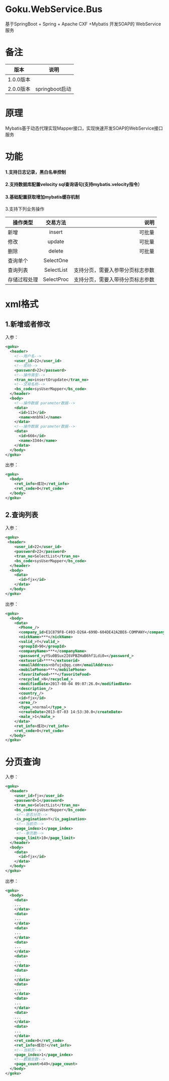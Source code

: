 # Goku.WebService.Bus
基于SpringBoot + Spring +  Apache CXF +Mybatis 开发SOAP的 WebService 服务

# 备注</br>
| **版本** |  **说明**| 
| ------   |:------:|
| 1.0.0版本| |
| 2.0.0版本|springboot启动|

# 原理
Mybatis基于动态代理实现Mapper接口，实现快速开发SOAP的WebService接口服务

# 功能

#### 1.支持日志记录，黑白名单控制</br>
#### 2.支持数据库配置velocity sql查询语句(支持mybatis.velocity指令）</br>
#### 3.基础配置获取增加mybatis缓存机制</br>

3.支持下列业务操作

| 操作类型|交易方法|说明|
| ------------- |:-------------:| -------------:|
|新增|insert|可批量|
|修改|update|可批量|
|删除|delete|可批量|  
|查询单个|SelectOne|  
|查询列表|SelectList|支持分页，需要入参带分页标志参数|  
|存储过程处理|SelectProc|支持分页，需要入带待分页标志参数|  

# xml格式

## 1.新增或者修改

入参：
```xml
<goku> 
  <header> 
    <!--用户名-->
    <user_id>22</user_id>  
    <!--密码-->
    <password>22</password>  
    <!--操作类型-->
    <tran_no>insertOrupdate</tran_no>  
    <!--交易名称-->
    <bs_code>sysUserMapper</bs_code> 
  </header>  
  <body> 
    <!--操作数据 parameter数据-->
    <data> 
      <id>113</id>  
      <name>mnbhkl</name> 
    </data>  
    <!--操作数据 parameter数据-->
    <data> 
      <id>666</id>  
      <name>3344</name> 
    </data> 
  </body> 
</goku>

```

出参：
```xml
<goku>
  <body>
    <ret_info>成功</ret_info>
    <ret_code>0</ret_code>
  </body>
</goku>

```
## 2.查询列表

入参：
```xml
<goku> 
 <header> 
    <user_id>22</user_id>  
    <password>22</password>  
    <tran_no>SelectList</tran_no>  
    <bs_code>sysUserMapper</bs_code> 
  </header>  
  <body> 
    <data> 
      <id>fjx</id> 
    </data> 
  </body> 
</goku>

```

出参：
```xml
<goku>
  <body>
    <data>
      <Phone_/>
      <company_id>E1C879F8-C493-D26A-699D-604DE42A2BE6-COMPANY</company_id>
      <nickName>***</nickName>
      <valid_>Y</valid_>
      <groupId>90</groupId>
      <companyName>***</companyName>
      <password_>yYSu0BSux2I6VPBZHaB6hf1Ldi0=</password_>
      <extuserid>****</extuserid>
      <emailAddress>nbfujx@qq.com</emailAddress>
      <mobilePhone>***</mobilePhone>
      <favoriteFood>***</favoriteFood>
      <recycled_>N</recycled_>
      <modifiedDate>2017-08-04 09:07:26.0</modifiedDate>
      <description_/>
      <country_/>
      <id>fjx</id>
      <area_/>
      <type_>normal</type_>
      <createDate>2013-07-03 14:53:30.0</createDate>
      <male_>1</male_>
    </data>
    <ret_info>成功</ret_info>
    <ret_code>0</ret_code>
  </body>
</goku>
```

# 分页查询

入参：
```xml
<goku> 
  <header> 
    <user_id>fjx</user_id>  
    <password>1</password>  
    <tran_no>SelectList</tran_no>  
    <bs_code>sysUserMapper</bs_code>  
     <!--是否分页-->
    <is_pagination>Y</is_pagination>  
     <!--当前页-->
    <page_index>1</page_index>  
     <!--单页数-->
    <page_limit>10</page_limit> 
  </header>  
  <body> 
    <data> 
      <id>fjx</id> 
    </data> 
  </body> 
</goku>
```
出参：
```xml
<goku>
  <body>
    <data>
	...
    </data>
    <data>
	...
    </data>
    <data>
	...
    </data>
    <data>
	...
    </data>
    <data>
	...
    </data>
    <data>
	...
    </data>
    <data>
	...
    </data>
    <data>
	...
    </data>
    <data>
	...
    </data>
    <data>
	...
    </data>
    <ret_code>0</ret_code>
    <ret_info>成功!</ret_info>
    <!--当前页-->
    <page_index>1</page_index>
    <!--数据总数-->
    <page_count>649</page_count>
  </body>
</goku>
```

